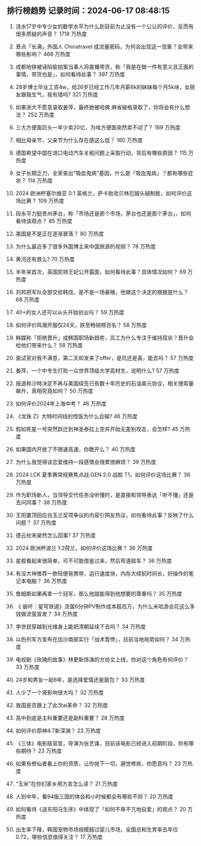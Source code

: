 
## 排行榜趋势 记录时间：2024-06-17 08:48:15
  
  1. 涟水17岁中专少女的数学水平为什么到目前为止没有一个公认的评价，反而有很多质疑的声音？ 1718 万热度
    
  2. 景点「长满」外国人 Chinatravel 成流量密码，为何会出现这一现象？会带来哪些影响？ 468 万热度
    
  3. 成都地铁被诬陷偷拍案当事人将直播带货，称「我是在做一件有意义且正面的事情，带货也是」，如何看待此事？ 397 万热度
    
  4. 28岁博士毕业工资4w，给26岁已经工作几年月薪6k的妹妹每个月5k块，女朋友跟我生气，我有错吗? 321 万热度
    
  5. 如果浙大不愿意录取姜萍，最终她被哈佛 麻省破格录取了，你将会有什么想法？ 252 万热度
    
  6. 三大方便面巨头一年少卖20亿，为啥方便面突然卖不动了？ 169 万热度
    
  7. 相比母亲节，父亲节为什么存在感这么低？ 160 万热度
    
  8. 德国希望中国在进口电动汽车关税问题上采取行动，背后有哪些原因？ 115 万热度
    
  9. 女子长期乏力，全家查出“吸血鬼病”基因，什么是「吸血鬼病」？都有哪些症状？ 114 万热度
    
  10. 2024 欧洲杯塞尔维亚 0:1 英格兰，萨卡助攻贝林厄姆头槌制胜，如何评价这场比赛？ 109 万热度
    
  11. 段永平力挺贵州茅台，称「市场还是那个市场，茅台也还是那个茅台」，如何看待该观点？ 85 万热度
    
  12. 美国是不是正在逐渐衰落？ 80 万热度
    
  13. 为什么最近多了很多外国博主来中国旅游的视频？ 78 万热度
    
  14. 黄河还有救么? 70 万热度
    
  15. 半年来首次，英国凯特王妃公开露面，如何看待此事？具体情况如何？ 69 万热度
    
  16. 刘邦把军队全部交给韩信，是不是一场豪赌，他做这个决定的根据是什么？ 68 万热度
    
  17. 40+的女人还可以从头开始创业吗？ 59 万热度
    
  18. 如何评价鸣潮开服仅24天，跌至畅销榜百名？ 58 万热度
    
  19. 韩媒称「拒绝晋升」成韩国职场新趋势，员工为什么专注于维持现状？晋升会给他们带来什么？ 58 万热度
    
  20. 面试官对我不满意，第二天却发来了offer，是坑还是喜，能去吗？ 57 万热度
    
  21. 姜萍，一个中专生打败一众世界顶级大学高材生，说明什么? 57 万热度
    
  22. 报道称沙特决定不再与美国续签已有数十年历史的石油美元协议，相关搜索量飙升，真相究竟如何？ 50 万热度
    
  23. 如何评价2024年上海中考？ 46 万热度
    
  24. 《龙珠 Z》大特时间线的悟饭为什么会输? 46 万热度
    
  25. 假如死星一号突然跃迁到神圣泰拉上空并开始无差别攻击，会怎样? 45 万热度
    
  26. 如果国内开放了不限速高速，你敢开么？ 40 万热度
    
  27. 为什么我觉得谈恋爱维持一段感情会很累很麻烦？ 39 万热度
    
  28. 2024 LCK 夏季赛常规赛焦点战 GEN 2:0 战胜 T1，如何评价这场比赛？ 38 万热度
    
  29. 作为职场新人，当领导交代任务没听懂时，是直接和领导表达「听不懂」还是去问同事？ 38 万热度
    
  30. 王阳置顶回应白玉兰奖项争议的内容引网友热议，如何看待此事？反映了什么问题？ 37 万热度
    
  31. 德云社宋昊然怎么回事? 37 万热度
    
  32. 2024 欧洲杯波兰 1:2荷兰，如何评价这场比赛？ 36 万热度
    
  33. 星舰看起来很简单，可不可能借鉴过来，然后弯道超车？ 36 万热度
    
  34. 有没大神推荐一款轻便易携带，运行速度快，内存大续航时间长，好操作的笔记本电脑？ 36 万热度
    
  35. 詹姆斯如果再拿一个冠军，那么他就能得到他想要的尊重吗？ 35 万热度
    
  36. 《 崩坏：星穹铁道》流萤6分钟PV制作成本超百万，为什么米哈游会花这么多钱做流萤宣发？ 34 万热度
    
  37. 李世民穿越到光绪身上能把清朝延续下去吗？ 34 万热度
    
  38. 以色列军方宣布在加沙南部实行「战术暂停」，目前当地局势如何？ 34 万热度
    
  39. 电视剧《玫瑰的故事》林更新饰演的方协文上线，你对这个角色有何评价？ 33 万热度
    
  40. 24岁和男友一起6年，是选择爱情还是面包？ 33 万热度
    
  41. 人少了一个肾影响很大吗？ 32 万热度
    
  42. 我国是否跟上了此次ai革命？ 32 万热度
    
  43. 高中到底是主科重要还是副科重要？ 28 万热度
    
  44. 如何评价原神4.7新深渊？ 23 万热度
    
  45. 《三体》电影版官宣，导演为张艺谋，目前该电影已经进入前期阶段，你有哪些期待？ 23 万热度
    
  46. 如果有修仙者看上你的资质，让你抛下一切，避世修炼，你愿意吗？ 23 万热度
    
  47. “玉米”在你们家乡用方言怎么读？ 21 万热度
    
  48. 人到中年，看94版三国的体会和小时候都会有哪些不同？ 20 万热度
    
  49. 如何看待《送东阳马生序》中体现了「如何不卑不亢地自爱」的观点？ 20 万热度
    
  50. 出生率下降，韩国宠物市场规模超过婴儿市场，全国总和生育率去年仅 0.72，哪些信息值得关注？ 17 万热度
    